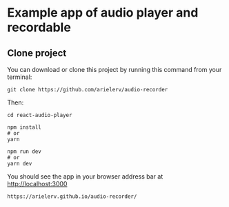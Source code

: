 # Example app of audio player and recordable

## Clone project

You can download or clone this project by running this command from your terminal:

```
git clone https://github.com/arielerv/audio-recorder
```

Then:

```
cd react-audio-player
```

```
npm install
# or
yarn
```

```
npm run dev
# or
yarn dev
```

You should see the app in your browser address bar at [http://localhost:3000](http://localhost:3000)


```
https://arielerv.github.io/audio-recorder/
```
